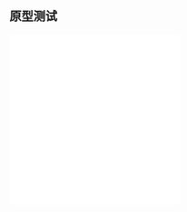 ## 原型测试  

<iframe src="//player.bilibili.com/player.html?aid=901915605&bvid=BV1EP4y1S7LF&cid=873138420&page=1" scrolling="no" border="0" frameborder="no" framespacing="0" allowfullscreen="true"> </iframe>

<iframe src="//player.bilibili.com/player.html?aid=816920838&bvid=BV1wG4y1h7Ua&cid=873137062&page=1" scrolling="no" border="0" frameborder="no" framespacing="0" allowfullscreen="true"> </iframe>